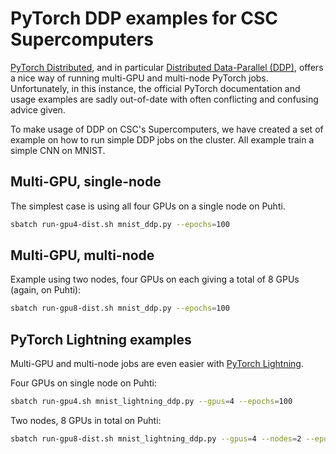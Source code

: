 # PyTorch DDP examples for CSC Supercomputers

[PyTorch Distributed][1], and in particular [Distributed Data-Parallel
(DDP)][2], offers a nice way of running multi-GPU and multi-node PyTorch jobs.
Unfortunately, in this instance, the official PyTorch documentation and usage
examples are sadly out-of-date with often conflicting and confusing advice
given.

To make usage of DDP on CSC's Supercomputers, we have created a set of example
on how to run simple DDP jobs on the cluster. All example train a simple CNN on
MNIST.

## Multi-GPU, single-node

The simplest case is using all four GPUs on a single node on Puhti.

```bash
sbatch run-gpu4-dist.sh mnist_ddp.py --epochs=100
```

## Multi-GPU, multi-node

Example using two nodes, four GPUs on each giving a total of 8 GPUs (again, on Puhti):

```bash
sbatch run-gpu8-dist.sh mnist_ddp.py --epochs=100
```

## PyTorch Lightning examples

Multi-GPU and multi-node jobs are even easier with [PyTorch Lightning][3].

Four GPUs on single node on Puhti:

```bash
sbatch run-gpu4.sh mnist_lightning_ddp.py --gpus=4 --epochs=100
```

Two nodes, 8 GPUs in total on Puhti:

```bash
sbatch run-gpu8-dist.sh mnist_lightning_ddp.py --gpus=4 --nodes=2 --epochs=100
```

[1]: https://pytorch.org/tutorials/beginner/dist_overview.html
[2]: https://pytorch.org/docs/stable/generated/torch.nn.parallel.DistributedDataParallel.html
[3]: https://www.pytorchlightning.ai/
